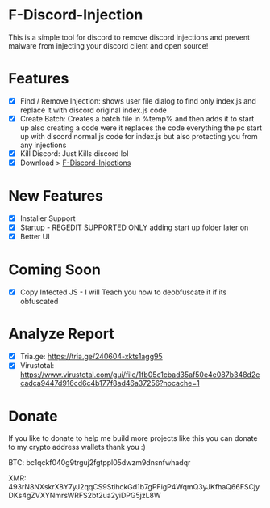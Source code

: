 # F-Discord-Injection
This is a simple tool for discord to remove discord injections and prevent malware from injecting your discord client and open source!

# Features
- [X] Find / Remove Injection: shows user file dialog to find only index.js and replace it with discord original index.js code
- [X] Create Batch: Creates a batch file in %temp% and then adds it to start up also creating a code were it replaces the code everything the pc start up with discord normal js code for index.js but also protecting you from any injections
- [X] Kill Discord: Just Kills discord lol
- [X] Download > [F-Discord-Injections](https://github.com/InnoPaws/F-Discord-Injection/releases/download/Release/FuckDiscordInjections.zip)

# New Features
- [X] Installer Support
- [X] Startup - REGEDIT SUPPORTED ONLY adding start up folder later on 
- [X] Better UI

# Coming Soon
- [X] Copy Infected JS - I will Teach you how to deobfuscate it if its obfuscated
 
# Analyze Report
- [X] Tria.ge: https://tria.ge/240604-xkts1agg95
- [X] Virustotal: https://www.virustotal.com/gui/file/1fb05c1cbad35af50e4e087b348d2ecadca9447d916cd6c4b177f8ad46a37256?nocache=1

# Donate
If you like to donate to help me build more projects like this you can donate to my crypto address wallets thank you :)

BTC: bc1qckf040g9trguj2fgtppl05dwzm9dnsnfwhadqr

XMR: 493rN8NXskrX8Y7yJ2qqCS9StihckGd1b7gPFigP4WqmQ3yJKfhaQ66FSCjyDKs4gZVXYNmrsWRFS2bt2ua2yiDPG5jzL8W
